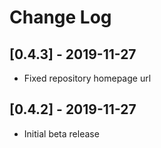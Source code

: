 # Change Log

## [0.4.3] - 2019-11-27

- Fixed repository homepage url

## [0.4.2] - 2019-11-27

- Initial beta release
